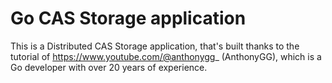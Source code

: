 # Go CAS Storage application

This is a Distributed CAS Storage application, that's built thanks to the tutorial of https://www.youtube.com/@anthonygg_ (AnthonyGG),
which is a Go developer with over 20 years of experience.
